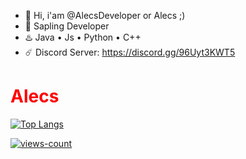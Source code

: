 
- 🐍  Hi, i'am @AlecsDeveloper or Alecs ;)
- 🌱  Sapling Developer
- ♨️  Java • Js • Python • C++
- ☄️  Discord Server: https://discord.gg/96Uyt3KWT5

<h1 style="color:red">Alecs</h1>

[![Top Langs](https://github-readme-stats.vercel.app/api/top-langs/?username=AlecsDeveloper&layout=compact)](https://github.com/AlecsDeveloper) 

[![views-count](https://komarev.com/ghpvc/?username=AlecsDeveloper&style=for-the-badge)](https://github.com/AlecsDeveloper)